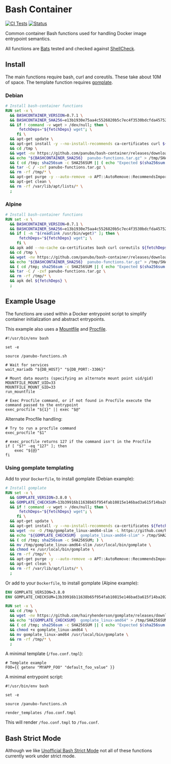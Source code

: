 # Bash Container

[![CI Tests](https://github.com/panubo/bash-container/workflows/CI%20Tests/badge.svg)](https://github.com/panubo/bash-container/actions)
[![Status](https://img.shields.io/badge/status-STABLE-green.svg)]()

Common container Bash functions used for handling Docker image entrypoint semantics.

All functions are [Bats](https://github.com/bats-core/bats-core) tested and checked against [ShellCheck](https://github.com/koalaman/shellcheck).

## Install

The main functions require bash, curl and coreutils. These take about 10M of space. The template function requires [gomplate](https://github.com/hairyhenderson/gomplate/).

### Debian

```Dockerfile
# Install bash-container functions
RUN set -x \
  && BASHCONTAINER_VERSION=0.7.1 \
  && BASHCONTAINER_SHA256=e13b1930e75aa4c5526820b5c7ec4f3530bdcfda45752bcf8dfef193d4624977 \
  && if ! command -v wget > /dev/null; then \
      fetchDeps="${fetchDeps} wget"; \
     fi \
  && apt-get update \
  && apt-get install -y --no-install-recommends ca-certificates curl ${fetchDeps} \
  && cd /tmp \
  && wget -nv https://github.com/panubo/bash-container/releases/download/v${BASHCONTAINER_VERSION}/panubo-functions.tar.gz \
  && echo "${BASHCONTAINER_SHA256}  panubo-functions.tar.gz" > /tmp/SHA256SUM \
  && ( cd /tmp; sha256sum -c SHA256SUM || ( echo "Expected $(sha256sum panubo-functions.tar.gz)"; exit 1; )) \
  && tar -C / -zxf panubo-functions.tar.gz \
  && rm -rf /tmp/* \
  && apt-get purge -y --auto-remove -o APT::AutoRemove::RecommendsImportant=false ${fetchDeps} \
  && apt-get clean \
  && rm -rf /var/lib/apt/lists/* \
  ;
```

### Alpine

```Dockerfile
# Install bash-container functions
RUN set -x \
  && BASHCONTAINER_VERSION=0.7.1 \
  && BASHCONTAINER_SHA256=e13b1930e75aa4c5526820b5c7ec4f3530bdcfda45752bcf8dfef193d4624977 \
  && if [ -n "$(readlink /usr/bin/wget)" ]; then \
      fetchDeps="${fetchDeps} wget"; \
     fi \
  && apk add --no-cache ca-certificates bash curl coreutils ${fetchDeps} \
  && cd /tmp \
  && wget -nv https://github.com/panubo/bash-container/releases/download/v${BASHCONTAINER_VERSION}/panubo-functions.tar.gz \
  && echo "${BASHCONTAINER_SHA256}  panubo-functions.tar.gz" > /tmp/SHA256SUM \
  && ( cd /tmp; sha256sum -c SHA256SUM || ( echo "Expected $(sha256sum panubo-functions.tar.gz)"; exit 1; )) \
  && tar -C / -zxf panubo-functions.tar.gz \
  && rm -rf /tmp/* \
  && apk del ${fetchDeps} \
  ;
```

## Example Usage

The functions are used within a Docker entrypoint script to simplify container initialization and abstract entrypoints.

This example also uses a [Mountfile](https://github.com/voltgrid/voltgrid-pie/blob/master/docs/mountfile.md) and [Procfile](https://devcenter.heroku.com/articles/procfile#procfile-format).

```shell
#!/usr/bin/env bash

set -e

source /panubo-functions.sh

# Wait for services
wait_mariadb "${DB_HOST}" "${DB_PORT:-3306}"

# Mount data mounts (specifying an alternate mount point uid/gid)
MOUNTFILE_MOUNT_UID=33
MOUNTFILE_MOUNT_GID=33
run_mountfile

# Exec Procfile command, or if not found in Procfile execute the command passed to the entrypoint
exec_procfile "${1}" || exec "$@"
```

Alternate Procfile handling:

```shell
# Try to run a procfile command
exec_procfile "$1"

# exec_procfile returns 127 if the command isn't in the Procfile
if [ "$?" -eq "127" ]; then
	exec "${@}"
fi

```

### Using gomplate templating

Add to your `Dockerfile`, to install gomplate (Debian example):

```Dockerfile
# Install gomplate
RUN set -x \
  && GOMPLATE_VERSION=3.8.0 \
  && GOMPLATE_CHECKSUM=13b39916b11638b65f954fab10815e146bad3a615f14ba2025a375faf0d1107e \
  && if ! command -v wget > /dev/null; then \
      fetchDeps="${fetchDeps} wget"; \
     fi \
  && apt-get update \
  && apt-get install -y --no-install-recommends ca-certificates ${fetchDeps} \
  && wget -nv -O /tmp/gomplate_linux-amd64-slim -L https://github.com/hairyhenderson/gomplate/releases/download/v${GOMPLATE_VERSION}/gomplate_linux-amd64-slim \
  && echo "${GOMPLATE_CHECKSUM}  gomplate_linux-amd64-slim" > /tmp/SHA256SUM \
  && ( cd /tmp; sha256sum -c SHA256SUM; ) \
  && mv /tmp/gomplate_linux-amd64-slim /usr/local/bin/gomplate \
  && chmod +x /usr/local/bin/gomplate \
  && rm -rf /tmp/* \
  && apt-get purge -y --auto-remove -o APT::AutoRemove::RecommendsImportant=false ${fetchDeps} \
  && apt-get clean \
  && rm -rf /var/lib/apt/lists/* \
  ;
```

Or add to your `Dockerfile`, to install gomplate (Alpine example):

```Dockerfile
ENV GOMPLATE_VERSION=3.8.0
ENV GOMPLATE_CHECKSUM=13b39916b11638b65f954fab10815e146bad3a615f14ba2025a375faf0d1107e

RUN set -x \
  && cd /tmp \
  && wget -nv https://github.com/hairyhenderson/gomplate/releases/download/v${GOMPLATE_VERSION}/gomplate_linux-amd64 \
  && echo "${GOMPLATE_CHECKSUM}  gomplate_linux-amd64" > /tmp/SHA256SUM \
  && ( cd /tmp; sha256sum -c SHA256SUM || ( echo "Expected $(sha256sum gomplate_linux-amd64)"; exit 1; )) \
  && chmod +x gomplate_linux-amd64 \
  && mv gomplate_linux-amd64 /usr/local/bin/gomplate \
  && rm -rf /tmp/* \
  ;
```

A minimal template (`/foo.conf.tmpl`):

```
# Template example
FOO={{ getenv "MYAPP_FOO" "default_foo_value" }}
```

A minimal entrypoint script:

```shell
#!/usr/bin/env bash

set -e

source /panubo-functions.sh

render_templates /foo.conf.tmpl
```

This will render `/foo.conf.tmpl` to `/foo.conf`.

## Bash Strict Mode

Although we like [Unofficial Bash Strict Mode](http://redsymbol.net/articles/unofficial-bash-strict-mode/) not all of these functions currently work under strict mode.
